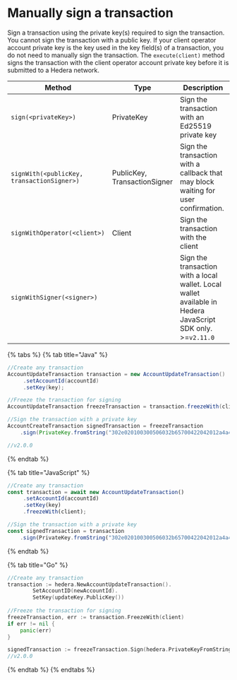 # Manually sign a transaction

Sign a transaction using the private key(s) required to sign the transaction. You cannot sign the transaction with a public key. If your client operator account private key is the key used in the key field(s) of a transaction, you do not need to manually sign the transaction. The `execute(client)` method signs the transaction with the client operator account private key before it is submitted to a Hedera network.

| **Method**                                 | **Type**                     | **Description**                                                                                             |
| ------------------------------------------ | ---------------------------- | ----------------------------------------------------------------------------------------------------------- |
| `sign(<privateKey>)`                       | PrivateKey                   | Sign the transaction with an Ed25519 private key                                                            |
| `signWith(<publicKey, transactionSigner>)` | PublicKey, TransactionSigner | Sign the transaction with a callback that may block waiting for user confirmation.                          |
| `signWithOperator(<client>)`               | Client                       | Sign the transaction with the client                                                                        |
| `signWithSigner(<signer>)`                 |                              | Sign the transaction with a local wallet. Local wallet available in Hedera JavaScript SDK only. >=`v2.11.0` |

{% tabs %}
{% tab title="Java" %}
```java
//Create any transaction
AccountUpdateTransaction transaction = new AccountUpdateTransaction()
     .setAccountId(accountId)
     .setKey(key);

//Freeze the transaction for signing
AccountUpdateTransaction freezeTransaction = transaction.freezeWith(client);

//Sign the transaction with a private key
AccountCreateTransaction signedTransaction = freezeTransaction
    .sign(PrivateKey.fromString("302e020100300506032b65700422042012a4a4add3d885bd61d7ce5cff88c5ef2d510651add00a7f64cb90de3359bc5c");

//v2.0.0    
```
{% endtab %}

{% tab title="JavaScript" %}
```javascript
//Create any transaction
const transaction = await new AccountUpdateTransaction()
     .setAccountId(accountId)
     .setKey(key)
     .freezeWith(client);

//Sign the transaction with a private key
const signedTransaction = transaction
    .sign(PrivateKey.fromString("302e020100300506032b65700422042012a4a4add3d885bd61d7ce5cff88c5ef2d510651add00a7f64cb90de3359bc5c");
```
{% endtab %}

{% tab title="Go" %}
```go
//Create any transaction
transaction := hedera.NewAccountUpdateTransaction().
		SetAccountID(newAccountId).
		SetKey(updateKey.PublicKey())
	
//Freeze the transaction for signing
freezeTransaction, err := transaction.FreezeWith(client)
if err != nil {
    panic(err)
}

signedTransaction := freezeTransaction.Sign(hedera.PrivateKeyFromString("302e020100300506032b65700422042012a4a4add3d885bd61d7ce5cff88c5ef2d510651add00a7f64cb90de3359bc5c"))
//v2.0.0
```
{% endtab %}
{% endtabs %}
